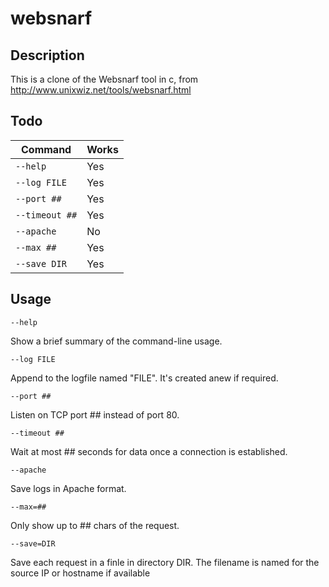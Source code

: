 # websnarf

## Description

This is a clone of the Websnarf tool in c, from http://www.unixwiz.net/tools/websnarf.html

## Todo

| Command | Works |
|--|--|
| `--help` | Yes |
| `--log FILE` | Yes |
| `--port ##` | Yes |
| `--timeout ##` | Yes |
| `--apache` | No |
| `--max ##` | Yes |
| `--save DIR` | Yes |

## Usage

`--help`

Show a brief summary of the command-line usage.

`--log FILE`

Append to the logfile named "FILE". It's created anew if required.

`--port ##`

Listen on TCP port ## instead of port 80. 

`--timeout ##`

Wait at most ## seconds for data once a connection is established.

`--apache`

Save logs in Apache format.

`--max=##`

Only show up to ## chars of the request.

`--save=DIR`

Save each request in a finle in directory DIR. The filename is named for the source IP or hostname if available